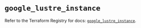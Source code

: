 # `google_lustre_instance`

Refer to the Terraform Registry for docs: [`google_lustre_instance`](https://registry.terraform.io/providers/hashicorp/google/6.34.1/docs/resources/lustre_instance).
